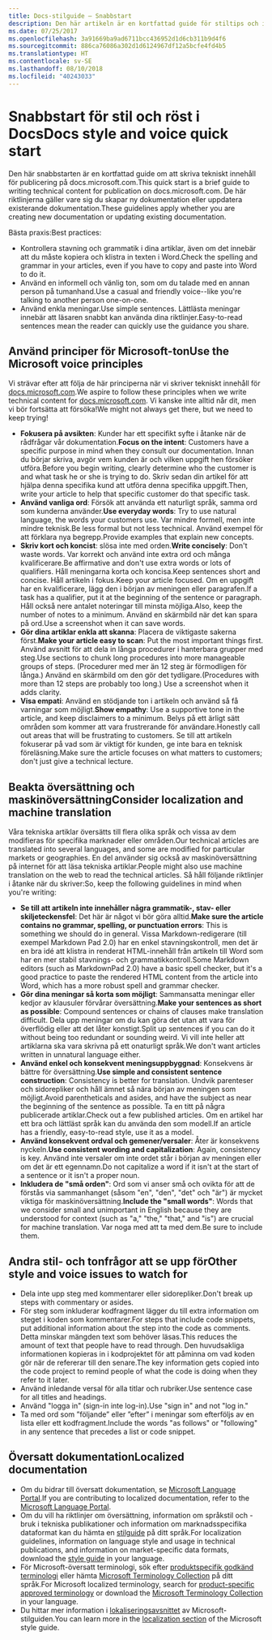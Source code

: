 ```yaml
---
title: Docs-stilguide – Snabbstart
description: Den här artikeln är en kortfattad guide för stiltips och innehåller de mest grundläggande ämnena för att komma igång med docs.microsoft.com.
ms.date: 07/25/2017
ms.openlocfilehash: 3a91669ba9ad6711bcc436952d1d6cb311b9d4f6
ms.sourcegitcommit: 886ca76086a302d1d6124967df12a5bcfe4fd4b5
ms.translationtype: HT
ms.contentlocale: sv-SE
ms.lasthandoff: 08/10/2018
ms.locfileid: "40243033"
---
```

# <a name="docs-style-and-voice-quick-start"></a><span data-ttu-id="7005c-103">Snabbstart för stil och röst i Docs</span><span class="sxs-lookup"><span data-stu-id="7005c-103">Docs style and voice quick start</span></span>

<span data-ttu-id="7005c-104">Den här snabbstarten är en kortfattad guide om att skriva tekniskt innehåll för publicering på docs.microsoft.com.</span><span class="sxs-lookup"><span data-stu-id="7005c-104">This quick start is a brief guide to writing technical content for publication on docs.microsoft.com.</span></span> <span data-ttu-id="7005c-105">De här riktlinjerna gäller vare sig du skapar ny dokumentation eller uppdatera existerande dokumentation.</span><span class="sxs-lookup"><span data-stu-id="7005c-105">These guidelines apply whether you are creating new documentation or updating existing documentation.</span></span>

<span data-ttu-id="7005c-106">Bästa praxis:</span><span class="sxs-lookup"><span data-stu-id="7005c-106">Best practices:</span></span>

- <span data-ttu-id="7005c-107">Kontrollera stavning och grammatik i dina artiklar, även om det innebär att du måste kopiera och klistra in texten i Word.</span><span class="sxs-lookup"><span data-stu-id="7005c-107">Check the spelling and grammar in your articles, even if you have to copy and paste into Word to do it.</span></span>
- <span data-ttu-id="7005c-108">Använd en informell och vänlig ton, som om du talade med en annan person på tumanhand.</span><span class="sxs-lookup"><span data-stu-id="7005c-108">Use a casual and friendly voice--like you're talking to another person one-on-one.</span></span>
- <span data-ttu-id="7005c-109">Använd enkla meningar.</span><span class="sxs-lookup"><span data-stu-id="7005c-109">Use simple sentences.</span></span> <span data-ttu-id="7005c-110">Lättlästa meningar innebär att läsaren snabbt kan använda dina riktlinjer.</span><span class="sxs-lookup"><span data-stu-id="7005c-110">Easy-to-read sentences mean the reader can quickly use the guidance you share.</span></span>

## <a name="use-the-microsoft-voice-principles"></a><span data-ttu-id="7005c-111">Använd principer för Microsoft-ton</span><span class="sxs-lookup"><span data-stu-id="7005c-111">Use the Microsoft voice principles</span></span>

<span data-ttu-id="7005c-112">Vi strävar efter att följa de här principerna när vi skriver tekniskt innehåll för [docs.microsoft.com](https://docs.microsoft.com).</span><span class="sxs-lookup"><span data-stu-id="7005c-112">We aspire to follow these principles when we write technical content for [docs.microsoft.com](https://docs.microsoft.com).</span></span> <span data-ttu-id="7005c-113">Vi kanske inte alltid når dit, men vi bör fortsätta att försöka!</span><span class="sxs-lookup"><span data-stu-id="7005c-113">We might not always get there, but we need to keep trying!</span></span>

- <span data-ttu-id="7005c-114">**Fokusera på avsikten**: Kunder har ett specifikt syfte i åtanke när de rådfrågar vår dokumentation.</span><span class="sxs-lookup"><span data-stu-id="7005c-114">**Focus on the intent**: Customers have a specific purpose in mind when they consult our documentation.</span></span> <span data-ttu-id="7005c-115">Innan du börjar skriva, avgör vem kunden är och vilken uppgift hen försöker utföra.</span><span class="sxs-lookup"><span data-stu-id="7005c-115">Before you begin writing, clearly determine who the customer is and what task he or she is trying to do.</span></span> <span data-ttu-id="7005c-116">Skriv sedan din artikel för att hjälpa denna specifika kund att utföra denna specifika uppgift.</span><span class="sxs-lookup"><span data-stu-id="7005c-116">Then, write your article to help that specific customer do that specific task.</span></span>
- <span data-ttu-id="7005c-117">**Använd vanliga ord**: Försök att använda ett naturligt språk, samma ord som kunderna använder.</span><span class="sxs-lookup"><span data-stu-id="7005c-117">**Use everyday words**: Try to use natural language, the words your customers use.</span></span> <span data-ttu-id="7005c-118">Var mindre formell, men inte mindre teknisk.</span><span class="sxs-lookup"><span data-stu-id="7005c-118">Be less formal but not less technical.</span></span> <span data-ttu-id="7005c-119">Använd exempel för att förklara nya begrepp.</span><span class="sxs-lookup"><span data-stu-id="7005c-119">Provide examples that explain new concepts.</span></span>
- <span data-ttu-id="7005c-120">**Skriv kort och koncist**: slösa inte med orden.</span><span class="sxs-lookup"><span data-stu-id="7005c-120">**Write concisely**: Don't waste words.</span></span> <span data-ttu-id="7005c-121">Var korrekt och använd inte extra ord och många kvalificerare.</span><span class="sxs-lookup"><span data-stu-id="7005c-121">Be affirmative and don't use extra words or lots of qualifiers.</span></span> <span data-ttu-id="7005c-122">Håll meningarna korta och koncisa.</span><span class="sxs-lookup"><span data-stu-id="7005c-122">Keep sentences short and concise.</span></span> <span data-ttu-id="7005c-123">Håll artikeln i fokus.</span><span class="sxs-lookup"><span data-stu-id="7005c-123">Keep your article focused.</span></span> <span data-ttu-id="7005c-124">Om en uppgift har en kvalificerare, lägg den i början av meningen eller paragrafen.</span><span class="sxs-lookup"><span data-stu-id="7005c-124">If a task has a qualifier, put it at the beginning of the sentence or paragraph.</span></span> <span data-ttu-id="7005c-125">Håll också nere antalet noteringar till minsta möjliga.</span><span class="sxs-lookup"><span data-stu-id="7005c-125">Also, keep the number of notes to a minimum.</span></span> <span data-ttu-id="7005c-126">Använd en skärmbild när det kan spara på ord.</span><span class="sxs-lookup"><span data-stu-id="7005c-126">Use a screenshot when it can save words.</span></span>
- <span data-ttu-id="7005c-127">**Gör dina artiklar enkla att skanna**: Placera de viktigaste sakerna först.</span><span class="sxs-lookup"><span data-stu-id="7005c-127">**Make your article easy to scan**: Put the most important things first.</span></span> <span data-ttu-id="7005c-128">Använd avsnitt för att dela in långa procedurer i hanterbara grupper med steg.</span><span class="sxs-lookup"><span data-stu-id="7005c-128">Use sections to chunk long procedures into more manageable groups of steps.</span></span> <span data-ttu-id="7005c-129">(Procedurer med mer än 12 steg är förmodligen för långa.) Använd en skärmbild om den gör det tydligare.</span><span class="sxs-lookup"><span data-stu-id="7005c-129">(Procedures with more than 12 steps are probably too long.) Use a screenshot when it adds clarity.</span></span>
- <span data-ttu-id="7005c-130">**Visa empati**: Använd en stödjande ton i artikeln och använd så få varningar som möjligt.</span><span class="sxs-lookup"><span data-stu-id="7005c-130">**Show empathy**: Use a supportive tone in the article, and keep disclaimers to a minimum.</span></span> <span data-ttu-id="7005c-131">Belys på ett ärligt sätt områden som kommer att vara frustrerande för användare.</span><span class="sxs-lookup"><span data-stu-id="7005c-131">Honestly call out areas that will be frustrating to customers.</span></span> <span data-ttu-id="7005c-132">Se till att artikeln fokuserar på vad som är viktigt för kunden, ge inte bara en teknisk föreläsning.</span><span class="sxs-lookup"><span data-stu-id="7005c-132">Make sure the article focuses on what matters to customers; don't just give a technical lecture.</span></span>

## <a name="consider-localization-and-machine-translation"></a><span data-ttu-id="7005c-133">Beakta översättning och maskinöversättning</span><span class="sxs-lookup"><span data-stu-id="7005c-133">Consider localization and machine translation</span></span>

<span data-ttu-id="7005c-134">Våra tekniska artiklar översätts till flera olika språk och vissa av dem modifieras för specifika marknader eller områden.</span><span class="sxs-lookup"><span data-stu-id="7005c-134">Our technical articles are translated into several languages, and some are modified for particular markets or geographies.</span></span> <span data-ttu-id="7005c-135">En del använder sig också av maskinöversättning på internet för att läsa tekniska artiklar.</span><span class="sxs-lookup"><span data-stu-id="7005c-135">People might also use machine translation on the web to read the technical articles.</span></span> <span data-ttu-id="7005c-136">Så håll följande riktlinjer i åtanke när du skriver:</span><span class="sxs-lookup"><span data-stu-id="7005c-136">So, keep the following guidelines in mind when you're writing:</span></span>

- <span data-ttu-id="7005c-137">**Se till att artikeln inte innehåller några grammatik-, stav- eller skiljeteckensfel**: Det här är något vi bör göra alltid.</span><span class="sxs-lookup"><span data-stu-id="7005c-137">**Make sure the article contains no grammar, spelling, or punctuation errors**: This is something we should do in general.</span></span> <span data-ttu-id="7005c-138">Vissa Markdown-redigerare (till exempel Markdown Pad 2.0) har en enkel stavningskontroll, men det är en bra idé att klistra in renderat HTML-innehåll från artikeln till Word som har en mer stabil stavnings- och grammatikkontroll.</span><span class="sxs-lookup"><span data-stu-id="7005c-138">Some Markdown editors (such as MarkdownPad 2.0) have a basic spell checker, but it's a good practice to paste the rendered HTML content from the article into Word, which has a more robust spell and grammar checker.</span></span>
- <span data-ttu-id="7005c-139">**Gör dina meningar så korta som möjligt**: Sammansatta meningar eller kedjor av klausuler förvårar översättning.</span><span class="sxs-lookup"><span data-stu-id="7005c-139">**Make your sentences as short as possible**: Compound sentences or chains of clauses make translation difficult.</span></span> <span data-ttu-id="7005c-140">Dela upp meningar om du kan göra det utan att vara för överflödig eller att det låter konstigt.</span><span class="sxs-lookup"><span data-stu-id="7005c-140">Split up sentences if you can do it without being too redundant or sounding weird.</span></span> <span data-ttu-id="7005c-141">Vi vill inte heller att artiklarna ska vara skrivna på ett onaturligt språk.</span><span class="sxs-lookup"><span data-stu-id="7005c-141">We don't want articles written in unnatural language either.</span></span>
- <span data-ttu-id="7005c-142">**Använd enkel och konsekvent meningsuppbyggnad**: Konsekvens är bättre för översättning.</span><span class="sxs-lookup"><span data-stu-id="7005c-142">**Use simple and consistent sentence construction**: Consistency is better for translation.</span></span> <span data-ttu-id="7005c-143">Undvik parenteser och sidorepliker och håll ämnet så nära början av meningen som möjligt.</span><span class="sxs-lookup"><span data-stu-id="7005c-143">Avoid parentheticals and asides, and have the subject as near the beginning of the sentence as possible.</span></span> <span data-ttu-id="7005c-144">Ta en titt på några publicerade artiklar.</span><span class="sxs-lookup"><span data-stu-id="7005c-144">Check out a few published articles.</span></span> <span data-ttu-id="7005c-145">Om en artikel har ett bra och lättläst språk kan du använda den som modell.</span><span class="sxs-lookup"><span data-stu-id="7005c-145">If an article has a friendly, easy-to-read style, use it as a model.</span></span>
- <span data-ttu-id="7005c-146">**Använd konsekvent ordval och gemener/versaler**: Åter är konsekvens nyckeln.</span><span class="sxs-lookup"><span data-stu-id="7005c-146">**Use consistent wording and capitalization**: Again, consistency is key.</span></span> <span data-ttu-id="7005c-147">Använd inte versaler om inte ordet står i början av meningen eller om det är ett egennamn.</span><span class="sxs-lookup"><span data-stu-id="7005c-147">Do not capitalize a word if it isn't at the start of a sentence or it isn't a proper noun.</span></span>
- <span data-ttu-id="7005c-148">**Inkludera de "små orden"**: Ord som vi anser små och ovikta för att de förstås via sammanhanget (såsom "en", "den", "det" och "är") är mycket viktiga för maskinöversättning.</span><span class="sxs-lookup"><span data-stu-id="7005c-148">**Include the "small words"**: Words that we consider small and unimportant in English because they are understood for context (such as "a," "the," "that," and "is") are crucial for machine translation.</span></span> <span data-ttu-id="7005c-149">Var noga med att ta med dem.</span><span class="sxs-lookup"><span data-stu-id="7005c-149">Be sure to include them.</span></span>

## <a name="other-style-and-voice-issues-to-watch-for"></a><span data-ttu-id="7005c-150">Andra stil- och tonfrågor att se upp för</span><span class="sxs-lookup"><span data-stu-id="7005c-150">Other style and voice issues to watch for</span></span>

- <span data-ttu-id="7005c-151">Dela inte upp steg med kommentarer eller sidorepliker.</span><span class="sxs-lookup"><span data-stu-id="7005c-151">Don't break up steps with commentary or asides.</span></span>
- <span data-ttu-id="7005c-152">För steg som inkluderar kodfragment lägger du till extra information om steget i koden som kommentarer.</span><span class="sxs-lookup"><span data-stu-id="7005c-152">For steps that include code snippets, put additional information about the step into the code as comments.</span></span> <span data-ttu-id="7005c-153">Detta minskar mängden text som behöver läsas.</span><span class="sxs-lookup"><span data-stu-id="7005c-153">This reduces the amount of text that people have to read through.</span></span> <span data-ttu-id="7005c-154">Den huvudsakliga informationen kopieras in i kodprojektet för att påminna om vad koden gör när de refererar till den senare.</span><span class="sxs-lookup"><span data-stu-id="7005c-154">The key information gets copied into the code project to remind people of what the code is doing when they refer to it later.</span></span>
- <span data-ttu-id="7005c-155">Använd inledande versal för alla titlar och rubriker.</span><span class="sxs-lookup"><span data-stu-id="7005c-155">Use sentence case for all titles and headings.</span></span>
- <span data-ttu-id="7005c-156">Använd "logga in" (sign-in inte log-in).</span><span class="sxs-lookup"><span data-stu-id="7005c-156">Use "sign in" and not "log in."</span></span>
- <span data-ttu-id="7005c-157">Ta med ord som ”följande” eller ”efter” i meningar som efterföljs av en lista eller ett kodfragment.</span><span class="sxs-lookup"><span data-stu-id="7005c-157">Include the words "as follows" or "following" in any sentence that precedes a list or code snippet.</span></span>

## <a name="localized-documentation"></a><span data-ttu-id="7005c-158">Översatt dokumentation</span><span class="sxs-lookup"><span data-stu-id="7005c-158">Localized documentation</span></span>

- <span data-ttu-id="7005c-159">Om du bidrar till översatt dokumentation, se [Microsoft Language Portal](https://www.microsoft.com/Language/Default.aspx).</span><span class="sxs-lookup"><span data-stu-id="7005c-159">If you are contributing to localized documentation, refer to the [Microsoft Language Portal](https://www.microsoft.com/Language/Default.aspx).</span></span>
- <span data-ttu-id="7005c-160">Om du vill ha riktlinjer om översättning, information om språkstil och -bruk i tekniska publikationer och information om marknadsspecifika dataformat kan du hämta en [stilguide](https://www.microsoft.com/Language/StyleGuides) på ditt språk.</span><span class="sxs-lookup"><span data-stu-id="7005c-160">For localization guidelines, information on language style and usage in technical publications, and information on market-specific data formats, download the [style guide](https://www.microsoft.com/Language/StyleGuides) in your language.</span></span>
- <span data-ttu-id="7005c-161">För Microsoft-översatt terminologi, sök efter [produktspecifik godkänd terminologi](https://www.microsoft.com/Language/Default.aspx) eller hämta [Microsoft Terminology Collection](https://www.microsoft.com/Language/Terminology.aspx) på ditt språk.</span><span class="sxs-lookup"><span data-stu-id="7005c-161">For Microsoft localized terminology, search for [product-specific approved terminology](https://www.microsoft.com/Language/Default.aspx) or download the [Microsoft Terminology Collection](https://www.microsoft.com/Language/Terminology.aspx) in your language.</span></span>
- <span data-ttu-id="7005c-162">Du hittar mer information i [lokaliseringsavsnittet](https://docs.microsoft.com/style-guide/global-communications/) av Microsoft-stilguiden.</span><span class="sxs-lookup"><span data-stu-id="7005c-162">You can learn more in the [localization section](https://docs.microsoft.com/style-guide/global-communications/) of the Microsoft style guide.</span></span>
